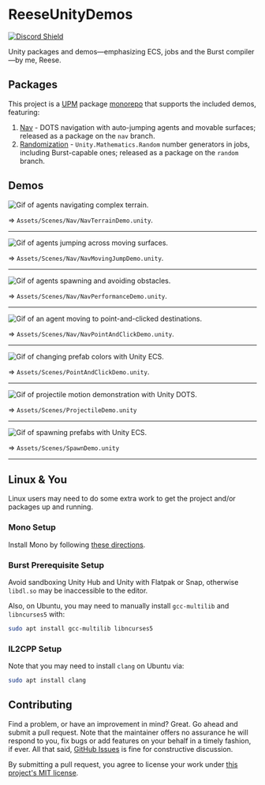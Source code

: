 # ReeseUnityDemos

[![Discord Shield](https://discordapp.com/api/guilds/732665868521177117/widget.png?style=shield)](https://discord.gg/CZ85mguYjK)

Unity packages and demos—emphasizing ECS, jobs and the Burst compiler—by me, Reese.

## Packages

This project is a [UPM](https://docs.unity3d.com/Manual/Packages.html) package [monorepo](https://en.wikipedia.org/wiki/Monorepo) that supports the included demos, featuring:

1. [Nav](https://openupm.com/packages/com.reese.nav/) - DOTS navigation with auto-jumping agents and movable surfaces; released as a package on the `nav` branch.
2. [Randomization](https://openupm.com/packages/com.reese.random/) - `Unity.Mathematics.Random` number generators in jobs, including Burst-capable ones; released as a package on the `random` branch.

## Demos

![Gif of agents navigating complex terrain.](/Gifs/nav-terrain-demo.gif)

⇒ `Assets/Scenes/Nav/NavTerrainDemo.unity`.

---

![Gif of agents jumping across moving surfaces.](/Gifs/nav-moving-jump-demo.gif)

⇒ `Assets/Scenes/Nav/NavMovingJumpDemo.unity`.

---

![Gif of agents spawning and avoiding obstacles.](/Gifs/nav-performance-demo.gif)

⇒ `Assets/Scenes/Nav/NavPerformanceDemo.unity`.

---

![Gif of an agent moving to point-and-clicked destinations.](/Gifs/nav-point-and-click-demo.gif)

⇒ `Assets/Scenes/Nav/NavPointAndClickDemo.unity`.

---

![Gif of changing prefab colors with Unity ECS.](/Gifs/point-and-click-demo.gif)

⇒ `Assets/Scenes/PointAndClickDemo.unity`.

---

![Gif of projectile motion demonstration with Unity DOTS.](/Gifs/projectile-demo.gif)

⇒ `Assets/Scenes/ProjectileDemo.unity`

---

![Gif of spawning prefabs with Unity ECS.](/Gifs/spawn-demo.gif)

⇒ `Assets/Scenes/SpawnDemo.unity`

---

## Linux & You

Linux users may need to do some extra work to get the project and/or packages up and running.

### Mono Setup

Install Mono by following [these directions](https://www.mono-project.com/download/stable/).

### Burst Prerequisite Setup

Avoid sandboxing Unity Hub and Unity with Flatpak or Snap, otherwise `libdl.so` may be inaccessible to the editor.

Also, on Ubuntu, you may need to manually install `gcc-multilib` and `libncurses5` with:

```sh
sudo apt install gcc-multilib libncurses5
```

### IL2CPP Setup

Note that you may need to install `clang` on Ubuntu via:

```sh
sudo apt install clang
```

## Contributing

Find a problem, or have an improvement in mind? Great. Go ahead and submit a pull request. Note that the maintainer offers no assurance he will respond to you, fix bugs or add features on your behalf in a timely fashion, if ever. All that said, [GitHub Issues](https://github.com/reeseschultz/ReeseUnityDemos/issues/new/choose) is fine for constructive discussion.

By submitting a pull request, you agree to license your work under [this project's MIT license](https://github.com/reeseschultz/ReeseUnityDemos/blob/master/LICENSE).
